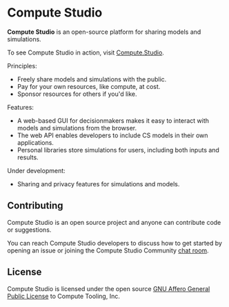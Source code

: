 # Compute Studio

**Compute Studio** is an open-source platform for sharing models and simulations. 

To see Compute Studio in action, visit [Compute.Studio](https://Compute.Studio).

Principles:
- Freely share models and simulations with the public.
- Pay for your own resources, like compute, at cost.
- Sponsor resources for others if you'd like.

Features:
- A web-based GUI for decisionmakers makes it easy to interact with models and simulations from the browser.
- The web API enables developers to include CS models in their own applications. 
- Personal libraries store simulations for users, including both inputs and results. 

Under development:
- Sharing and privacy features for simulations and models. 

## Contributing

Compute Studio is an open source project and anyone can contribute code or suggestions.

You can reach Compute Studio developers to discuss how to get started by opening an issue or joining the Compute Studio Community [chat room](https://riot.im/app/#/room/!WQWxPnwidsSToqkeLk:matrix.org).

## License

Compute Studio is licensed under the open source [GNU Affero General Public License](/License.txt) to Compute Tooling, Inc.
